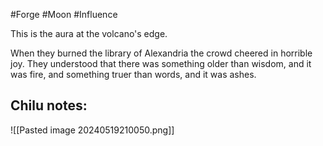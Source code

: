 #Forge #Moon #Influence 

This is the aura at the volcano's edge.

When they burned the library of Alexandria the crowd cheered in horrible joy. They understood that there was something older than wisdom, and it was fire, and something truer than words, and it was ashes.

Chilu notes:
- 

![[Pasted image 20240519210050.png]]